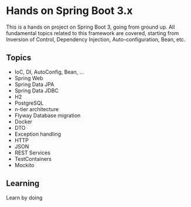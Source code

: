 # Hands on Spring Boot 3.x

This is a hands on project on Spring Boot 3, going from ground up. All fundamental topics related to this framework are covered, starting from Inversion of Control, Dependency Injection, Auto-configuration, Bean, etc.

## Topics

* IoC, DI, AutoConfig, Bean, ...
* Spring Web
* Spring Data JPA
* Spring Data JDBC
* H2
* PostgreSQL
* n-tier architecture
* Flyway Database migration
* Docker
* DTO
* Exception handling
* HTTP
* JSON
* REST Services
* TestContainers
* Mockito

## Learning

Learn by doing